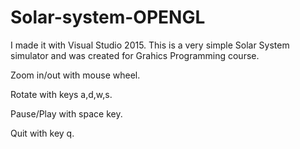 # Solar-system-OPENGL
I made it with Visual Studio 2015. This is a very simple Solar System simulator and was created for Grahics Programming course.

Zoom in/out with mouse wheel.

Rotate with keys a,d,w,s.

Pause/Play with space key.

Quit with key q.
